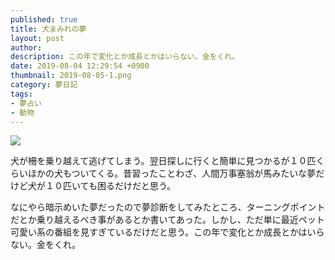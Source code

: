 ```yaml
---
published: true
title: 犬まみれの夢
layout: post
author: 
description: この年で変化とか成長とかはいらない。金をくれ。
date: 2019-08-04 12:29:54 +0900
thumbnail: 2019-08-05-1.png
category: 夢日記
tags:
- 夢占い
- 動物
---
```


![]({{site.baseurl}}/assets/img/2019-08-05-1.png)

犬が柵を乗り越えて逃げてしまう。翌日探しに行くと簡単に見つかるが１０匹くらいほかの犬もついてくる。昔習ったことわざ、人間万事塞翁が馬みたいな夢だけど犬が１０匹いても困るだけだと思う。

なにやら暗示めいた夢だったので夢診断をしてみたところ、ターニングポイントだとか乗り越えるべき事があるとか書いてあった。しかし、ただ単に最近ペット可愛い系の番組を見すぎているだけだと思う。この年で変化とか成長とかはいらない。金をくれ。
